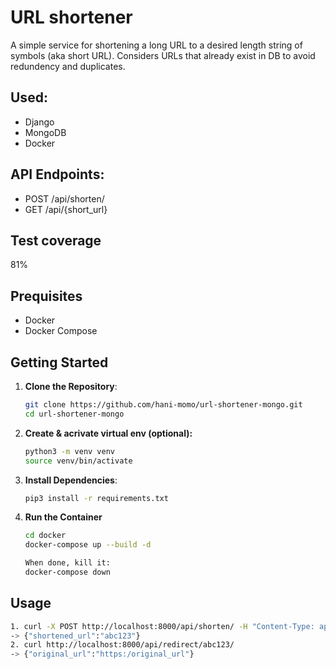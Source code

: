 # URL shortener
A simple service for shortening a long URL to a desired length string of symbols (aka short URL). Considers URLs that already exist in DB to avoid redundency and duplicates.

## Used:
- Django
- MongoDB
- Docker

## API Endpoints:
- POST /api/shorten/
- GET /api/{short_url}

## Test coverage
81%

## Prequisites
- Docker
- Docker Compose

## Getting Started
1. **Clone the Repository**:
   ```bash
   git clone https://github.com/hani-momo/url-shortener-mongo.git
   cd url-shortener-mongo

2. **Create & acrivate virtual env (optional):**
   ```bash
   python3 -m venv venv
   source venv/bin/activate
   
3. **Install Dependencies**:
   ```bash
   pip3 install -r requirements.txt

4. **Run the Container**
   ```bash
   cd docker
   docker-compose up --build -d

   When done, kill it:
   docker-compose down

## Usage
   ```bash
1. curl -X POST http://localhost:8000/api/shorten/ -H "Content-Type: application/json" -d '{"url": "http://example.com"}'
-> {"shortened_url":"abc123"}
2. curl http://localhost:8000/api/redirect/abc123/
-> {"original_url":"https:/original_url"}
